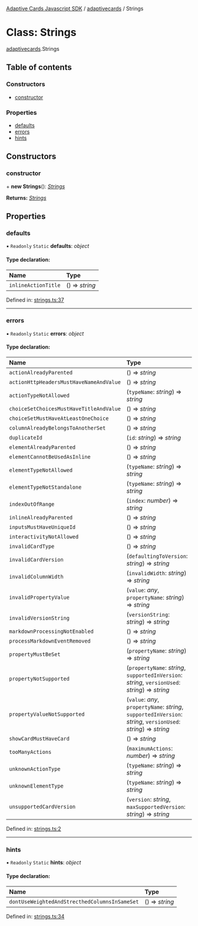 [Adaptive Cards Javascript SDK](../README.md) / [adaptivecards](../modules/adaptivecards.md) / Strings

# Class: Strings

[adaptivecards](../modules/adaptivecards.md).Strings

## Table of contents

### Constructors

- [constructor](adaptivecards.strings.md#constructor)

### Properties

- [defaults](adaptivecards.strings.md#defaults)
- [errors](adaptivecards.strings.md#errors)
- [hints](adaptivecards.strings.md#hints)

## Constructors

### constructor

\+ **new Strings**(): [*Strings*](strings.strings-1.md)

**Returns:** [*Strings*](strings.strings-1.md)

## Properties

### defaults

▪ `Readonly` `Static` **defaults**: *object*

#### Type declaration:

Name | Type |
:------ | :------ |
`inlineActionTitle` | () => *string* |

Defined in: [strings.ts:37](https://github.com/microsoft/AdaptiveCards/blob/0938a1f10/source/nodejs/adaptivecards/src/strings.ts#L37)

___

### errors

▪ `Readonly` `Static` **errors**: *object*

#### Type declaration:

Name | Type |
:------ | :------ |
`actionAlreadyParented` | () => *string* |
`actionHttpHeadersMustHaveNameAndValue` | () => *string* |
`actionTypeNotAllowed` | (`typeName`: *string*) => *string* |
`choiceSetChoicesMustHaveTitleAndValue` | () => *string* |
`choiceSetMustHaveAtLeastOneChoice` | () => *string* |
`columnAlreadyBelongsToAnotherSet` | () => *string* |
`duplicateId` | (`id`: *string*) => *string* |
`elementAlreadyParented` | () => *string* |
`elementCannotBeUsedAsInline` | () => *string* |
`elementTypeNotAllowed` | (`typeName`: *string*) => *string* |
`elementTypeNotStandalone` | (`typeName`: *string*) => *string* |
`indexOutOfRange` | (`index`: *number*) => *string* |
`inlineAlreadyParented` | () => *string* |
`inputsMustHaveUniqueId` | () => *string* |
`interactivityNotAllowed` | () => *string* |
`invalidCardType` | () => *string* |
`invalidCardVersion` | (`defaultingToVersion`: *string*) => *string* |
`invalidColumnWidth` | (`invalidWidth`: *string*) => *string* |
`invalidPropertyValue` | (`value`: *any*, `propertyName`: *string*) => *string* |
`invalidVersionString` | (`versionString`: *string*) => *string* |
`markdownProcessingNotEnabled` | () => *string* |
`processMarkdownEventRemoved` | () => *string* |
`propertyMustBeSet` | (`propertyName`: *string*) => *string* |
`propertyNotSupported` | (`propertyName`: *string*, `supportedInVersion`: *string*, `versionUsed`: *string*) => *string* |
`propertyValueNotSupported` | (`value`: *any*, `propertyName`: *string*, `supportedInVersion`: *string*, `versionUsed`: *string*) => *string* |
`showCardMustHaveCard` | () => *string* |
`tooManyActions` | (`maximumActions`: *number*) => *string* |
`unknownActionType` | (`typeName`: *string*) => *string* |
`unknownElementType` | (`typeName`: *string*) => *string* |
`unsupportedCardVersion` | (`version`: *string*, `maxSupportedVersion`: *string*) => *string* |

Defined in: [strings.ts:2](https://github.com/microsoft/AdaptiveCards/blob/0938a1f10/source/nodejs/adaptivecards/src/strings.ts#L2)

___

### hints

▪ `Readonly` `Static` **hints**: *object*

#### Type declaration:

Name | Type |
:------ | :------ |
`dontUseWeightedAndStrecthedColumnsInSameSet` | () => *string* |

Defined in: [strings.ts:34](https://github.com/microsoft/AdaptiveCards/blob/0938a1f10/source/nodejs/adaptivecards/src/strings.ts#L34)
